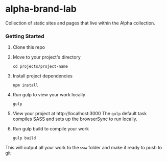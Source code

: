# alpha-brand-lab
Collection of static sites and pages that live within the Alpha collection.


### Getting Started
1. Clone this repo
1. Move to your project's directory
	
	```
    cd projects/project-name
    ```
1. Install project dependencies

    ```
    npm install
    ```

1. Run gulp to view your work locally

    ```
    gulp
    ```

1. View your project at http://localhost:3000
The ```gulp``` default task compiles SASS and sets up the browserSync to run locally.


1. Run gulp build to compile your work

    ```
    gulp build
    ```
This will output all your work to the `www` folder and make it ready to push to git
